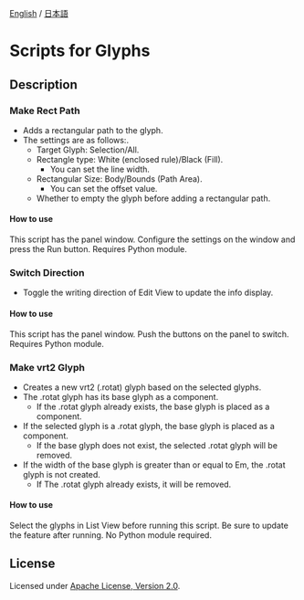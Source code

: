 [English](https://github.com/monokano/Glyphs-Scripts) / [日本語](README-JP.md)

# Scripts for Glyphs

## Description

### Make Rect Path
  * Adds a rectangular path to the glyph.
  * The settings are as follows:.
      * Target Glyph: Selection/All.
      * Rectangle type: White (enclosed rule)/Black (Fill).
         * You can set the line width.
      * Rectangular Size: Body/Bounds (Path Area).
         * You can set the offset value.
      * Whether to empty the glyph before adding a rectangular path.

#### How to use
This script has the panel window. Configure the settings on the window and press the Run button. Requires Python module.


### Switch Direction
  * Toggle the writing direction of Edit View to update the info display.

#### How to use
This script has the panel window. Push the buttons on the panel to switch. Requires Python module.

### Make vrt2 Glyph
  * Creates a new vrt2 (.rotat) glyph based on the selected glyphs.
  * The .rotat glyph has its base glyph as a component.
    * If the .rotat glyph already exists, the base glyph is placed as a component.
  * If the selected glyph is a .rotat glyph, the base glyph is placed as a component.
    * If the base glyph does not exist, the selected .rotat glyph will be removed.
  * If the width of the base glyph is greater than or equal to Em, the .rotat glyph is not created. 
    * If The .rotat glyph already exists, it will be removed.
#### How to use
Select the glyphs in List View before running this script. Be sure to update the feature after running. No Python module required.

## License

Licensed under [Apache License, Version 2.0](http://www.apache.org/licenses/LICENSE-2.0).